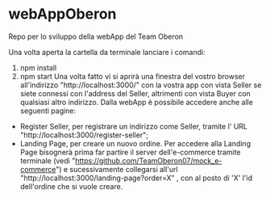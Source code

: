 # webAppOberon
Repo per lo sviluppo della webApp del Team Oberon

Una volta aperta la cartella da terminale lanciare i comandi:
1) npm install
2) npm start
Una volta fatto vi si aprirà una finestra del vostro browser all'indirizzo "http://localhost:3000/" con la vostra app con vista Seller se siete connessi con l'address del Seller, altrimenti con vista Buyer con qualsiasi altro indirizzo.
Dalla webApp è possibile accedere anche alle seguenti pagine:
- Register Seller, per registrare un indirizzo come Seller, tramite l' URL "http://localhost:3000/register-seller";
- Landing Page, per creare un nuovo ordine.
Per accedere alla Landing Page bisognerà prima far partire il server dell'e-commerce tramite terminale (vedi "https://github.com/TeamOberon07/mock_e-commerce") e sucessivamente collegarsi all'url "http://localhost:3000/landing-page?order=X" , con al posto di 'X' l'id dell'ordine che si vuole creare.
